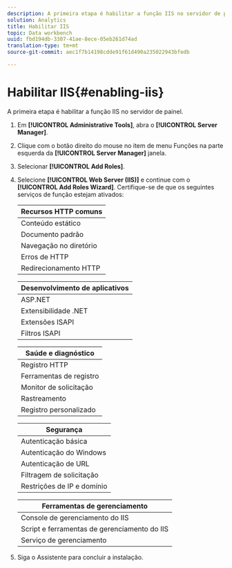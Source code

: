 ```yaml
---
description: A primeira etapa é habilitar a função IIS no servidor de painel.
solution: Analytics
title: Habilitar IIS
topic: Data workbench
uuid: fbd194db-3307-41ae-8ece-05eb261d74ad
translation-type: tm+mt
source-git-commit: aec1f7b14198cdde91f61d490a235022943bfedb

---
```



# Habilitar IIS{#enabling-iis}

A primeira etapa é habilitar a função IIS no servidor de painel.

1. Em **[!UICONTROL Administrative Tools]**, abra o **[!UICONTROL Server Manager]**.
1. Clique com o botão direito do mouse no item de menu Funções na parte esquerda da **[!UICONTROL Server Manager]** janela.
1. Selecionar **[!UICONTROL Add Roles]**.
1. Selecione **[!UICONTROL Web Server (IIS)]** e continue com o **[!UICONTROL Add Roles Wizard]**. Certifique-se de que os seguintes serviços de função estejam ativados:

   | Recursos HTTP comuns |
   |---|
   | Conteúdo estático |
   | Documento padrão |
   | Navegação no diretório |
   | Erros de HTTP |
   | Redirecionamento HTTP |

   | Desenvolvimento de aplicativos |
   |---|
   | ASP.NET |
   | Extensibilidade .NET |
   | Extensões ISAPI |
   | Filtros ISAPI |

   | Saúde e diagnóstico |
   |---|
   | Registro HTTP |
   | Ferramentas de registro |
   | Monitor de solicitação |
   | Rastreamento |
   | Registro personalizado |

   | Segurança |
   |---|
   | Autenticação básica |
   | Autenticação do Windows |
   | Autenticação de URL |
   | Filtragem de solicitação |
   | Restrições de IP e domínio |

   | Ferramentas de gerenciamento |
   |---|
   | Console de gerenciamento do IIS |
   | Script e ferramentas de gerenciamento do IIS |
   | Serviço de gerenciamento |

1. Siga o Assistente para concluir a instalação.
